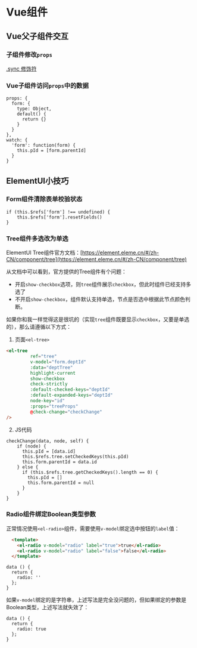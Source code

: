 # Vue组件

## Vue父子组件交互

### 子组件修改`props`

[.sync 修饰符](https://cn.vuejs.org/v2/guide/components-custom-events.html#sync-%E4%BF%AE%E9%A5%B0%E7%AC%A6)

### Vue子组件访问`props`中的数据

```vue
props: {
  form: {
    type: Object,
    default() {
      return {}
    }
  }
},
watch: {
  'form': function(form) {
    this.pId = [form.parentId]
  }
}
```

## ElementUI小技巧

### Form组件清除表单校验状态

```vue
if (this.$refs['form'] !== undefined) {
    this.$refs['form'].resetFields()
}
```

### Tree组件多选改为单选

ElementUI Tree组件官方文档：[https://element.eleme.cn/#/zh-CN/component/tree](https://element.eleme.cn/#/zh-CN/component/tree)

从文档中可以看到，官方提供的Tree组件有个问题：

- 开启`show-checkbox`选项，则`tree`组件展示`checkbox`，但此时组件已经支持多选了
- 不开启`show-checkbox`，组件默认支持单选，节点是否选中根据此节点颜色判断。

如果你和我一样觉得这是很坑的（实现`tree`组件既要显示`checkbox`，又要是单选的），那么请遵循以下方式：

1. 页面`<el-tree>`

```html
<el-tree
         ref="tree"
         v-model="form.deptId"
         :data="deptTree"
         highlight-current
         show-checkbox
         check-strictly
         :default-checked-keys="deptId"
         :default-expanded-keys="deptId"
         node-key="id"
         :props="treeProps"
         @check-change="checkChange"
/>
```

2. JS代码

```vue
checkChange(data, node, self) {
    if (node) {
      this.pId = [data.id]
      this.$refs.tree.setCheckedKeys(this.pId)
      this.form.parentId = data.id
    } else {
      if (this.$refs.tree.getCheckedKeys().length == 0) {
        this.pId = []
        this.form.parentId = null
      }
    }
}
```

### Radio组件绑定Boolean类型参数

正常情况使用`<el-radio>`组件，需要使用`v-model`绑定选中按钮的`label`值：

```html
  <template>
    <el-radio v-model="radio" label="true">true</el-radio>
    <el-radio v-model="radio" label="false">false</el-radio>
  </template>
```

```vue
data () {
  return {
    radio: ''
  };
}
```

如果`v-model`绑定的是字符串，上述写法是完全没问题的，但如果绑定的参数是Boolean类型，上述写法就失效了：

```vue
data () {
  return {
    radio: true
  };
}
```


